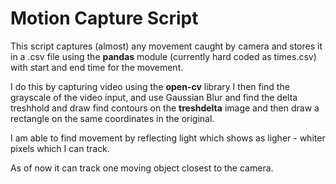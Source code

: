 # Motion Capture Script

This script captures (almost) any movement caught by camera and stores it in a .csv file using the **pandas** module  (currently hard coded as times.csv) with start and end time for the movement.

I do this by capturing video using the **open-cv** library I then find the grayscale of the video input, and use Gaussian Blur and find the delta treshhold  and draw find contours
on the **treshdelta** image and then draw a rectangle on the same coordinates in the original.

I am able to find movement by reflecting light which shows as ligher - whiter pixels which I can track. 

As of now it can track one moving object closest to the camera.
